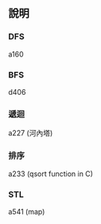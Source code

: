 ## 說明

### DFS
a160  

### BFS
d406

### 遞迴
a227 (河內塔)  

### 排序
a233 (qsort function in C)

### STL
a541 (map)
